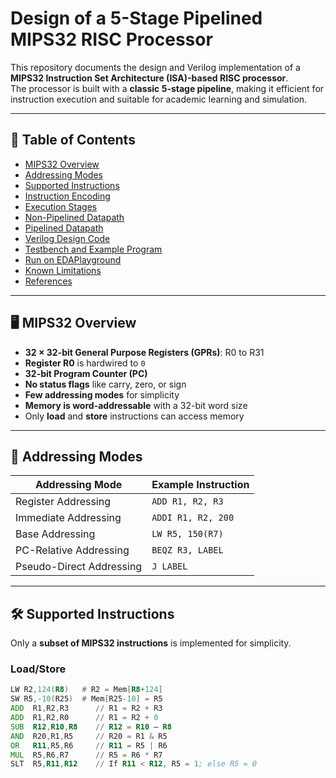 # Design of a 5-Stage Pipelined MIPS32 RISC Processor

This repository documents the design and Verilog implementation of a **MIPS32 Instruction Set Architecture (ISA)-based RISC processor**.  
The processor is built with a **classic 5-stage pipeline**, making it efficient for instruction execution and suitable for academic learning and simulation.

---

## 📑 Table of Contents
- [MIPS32 Overview](#-mips32-overview)
- [Addressing Modes](#-addressing-modes)
- [Supported Instructions](#-supported-instructions)
- [Instruction Encoding](#-instruction-encoding)
- [Execution Stages](#-execution-stages)
- [Non-Pipelined Datapath](#-non-pipelined-datapath)
- [Pipelined Datapath](#-pipelined-datapath)
- [Verilog Design Code](#-verilog-design-code)
- [Testbench and Example Program](#-testbench-and-example-program)
- [Run on EDAPlayground](#-run-on-edaplayground)
- [Known Limitations](#-known-limitations)
- [References](#-references)

---

## 🖥 MIPS32 Overview
- **32 × 32-bit General Purpose Registers (GPRs)**: R0 to R31  
- **Register R0** is hardwired to `0`  
- **32-bit Program Counter (PC)**  
- **No status flags** like carry, zero, or sign  
- **Few addressing modes** for simplicity  
- **Memory is word-addressable** with a 32-bit word size  
- Only **load** and **store** instructions can access memory  

---

## 🧾 Addressing Modes
| Addressing Mode          | Example Instruction     |
|-------------------------|-------------------------|
| Register Addressing     | `ADD R1, R2, R3`        |
| Immediate Addressing    | `ADDI R1, R2, 200`      |
| Base Addressing         | `LW R5, 150(R7)`        |
| PC-Relative Addressing  | `BEQZ R3, LABEL`        |
| Pseudo-Direct Addressing| `J LABEL`               |

---

## 🛠 Supported Instructions
Only a **subset of MIPS32 instructions** is implemented for simplicity.

### **Load/Store**
```asm
LW R2,124(R8)   # R2 = Mem[R8+124]
SW R5,-10(R25)  # Mem[R25-10] = R5
ADD  R1,R2,R3      // R1 = R2 + R3  
ADD  R1,R2,R0      // R1 = R2 + 0  
SUB  R12,R10,R8    // R12 = R10 – R8  
AND  R20,R1,R5     // R20 = R1 & R5  
OR   R11,R5,R6     // R11 = R5 | R6  
MUL  R5,R6,R7      // R5 = R6 * R7  
SLT  R5,R11,R12    // If R11 < R12, R5 = 1; else R5 = 0  

